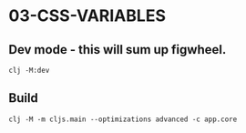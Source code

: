 # 03-CSS-VARIABLES

## Dev mode - this will sum up figwheel.
`clj -M:dev`

## Build
`clj -M -m cljs.main --optimizations advanced -c app.core`

